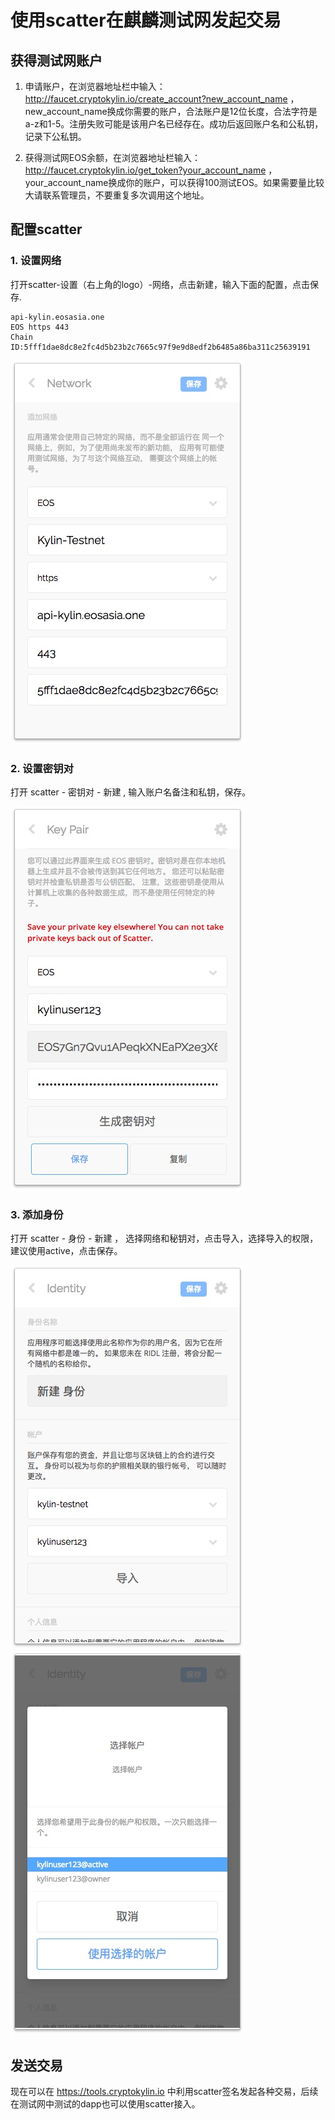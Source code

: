 # 使用scatter在麒麟测试网发起交易


## 获得测试网账户

1. 申请账户，在浏览器地址栏中输入：http://faucet.cryptokylin.io/create_account?new_account_name ，new_account_name换成你需要的账户，合法账户是12位长度，合法字符是a-z和1-5。注册失败可能是该用户名已经存在。成功后返回账户名和公私钥，记录下公私钥。
   
2. 获得测试网EOS余额，在浏览器地址栏输入： http://faucet.cryptokylin.io/get_token?your_account_name ，your_account_name换成你的账户，可以获得100测试EOS。如果需要量比较大请联系管理员，不要重复多次调用这个地址。

## 配置scatter

### 1. 设置网络
打开scatter-设置（右上角的logo）-网络，点击新建，输入下面的配置，点击保存.
```
api-kylin.eosasia.one
EOS https 443
Chain ID:5fff1dae8dc8e2fc4d5b23b2c7665c97f9e9d8edf2b6485a86ba311c25639191
```
![network](./img/001.jpg)

### 2. 设置密钥对

打开 scatter - 密钥对 - 新建 , 输入账户名备注和私钥，保存。
   
![keys](./img/002.jpg)

### 3. 添加身份

打开 scatter - 身份 - 新建 ， 选择网络和秘钥对，点击导入，选择导入的权限，建议使用active，点击保存。

![ident1](./img/003.jpg) ![ident2](./img/004.jpg)

## 发送交易

现在可以在 https://tools.cryptokylin.io 中利用scatter签名发起各种交易，后续在测试网中测试的dapp也可以使用scatter接入。

